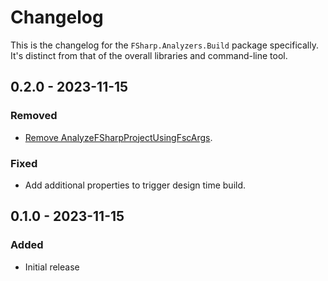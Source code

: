 # Changelog

This is the changelog for the `FSharp.Analyzers.Build` package specifically. It's distinct from that of the overall libraries and command-line tool.

## 0.2.0 - 2023-11-15

### Removed
* [Remove AnalyzeFSharpProjectUsingFscArgs](https://github.com/ionide/FSharp.Analyzers.SDK/pull/164).

### Fixed
* Add additional properties to trigger design time build.

## 0.1.0 - 2023-11-15

### Added
* Initial release